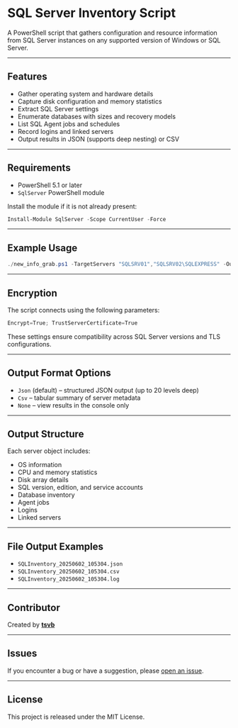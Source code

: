 # SQL Server Inventory Script

A PowerShell script that gathers configuration and resource information from SQL Server instances on any supported version of Windows or SQL Server.

---

## Features

* Gather operating system and hardware details
* Capture disk configuration and memory statistics
* Extract SQL Server settings
* Enumerate databases with sizes and recovery models
* List SQL Agent jobs and schedules
* Record logins and linked servers
* Output results in JSON (supports deep nesting) or CSV

---

## Requirements

* PowerShell 5.1 or later
* `SqlServer` PowerShell module

Install the module if it is not already present:

```powershell
Install-Module SqlServer -Scope CurrentUser -Force
```

---

## Example Usage

```powershell
./new_info_grab.ps1 -TargetServers "SQLSRV01","SQLSRV02\SQLEXPRESS" -OutputFormat Json
```

---

## Encryption

The script connects using the following parameters:

```powershell
Encrypt=True; TrustServerCertificate=True
```

These settings ensure compatibility across SQL Server versions and TLS configurations.

---

## Output Format Options

* `Json` (default) – structured JSON output (up to 20 levels deep)
* `Csv` – tabular summary of server metadata
* `None` – view results in the console only

---

## Output Structure

Each server object includes:

* OS information
* CPU and memory statistics
* Disk array details
* SQL version, edition, and service accounts
* Database inventory
* Agent jobs
* Logins
* Linked servers

---

## File Output Examples

* `SQLInventory_20250602_105304.json`
* `SQLInventory_20250602_105304.csv`
* `SQLInventory_20250602_105304.log`

---

## Contributor

Created by **[tsvb](https://github.com/tsvb)**

---

## Issues

If you encounter a bug or have a suggestion, please [open an issue](https://github.com/tsvb/SQL_Info/issues).

---

## License

This project is released under the MIT License.
